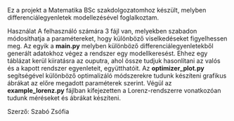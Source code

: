 Ez a projekt a Matematika BSc szakdolgozatomhoz készült, melyben differenciálegyenletek modellezésével foglalkoztam. 

Használat
A felhasználó számára 3 fájl van, melyekben szabadon módosíthatja a paramétereket, hogy különböző viselkedéseket figyelhessen meg. 
Az egyik a **main.py** melyben különböző differenciálegyenletekből generált adatokhoz végez a rendszer egy modellkeresést. Ehhez egy 
táblázat kerül kiiratásra az ouputra, ahol össze tudjuk hasonlítani az valós és a kapott rendszer egyenleteit, együtthatóit.
Az **optimizer_plot.py** segítségével különböző optimalizáló módszerekre tudunk készíteni grafikus ábrákat az előre megadott paraméterek
szerint.
Végül az **example_lorenz.py** fájlban kifejezetten a Lorenz-rendszerre vonatkozóan tudunk méréseket és ábrákat készíteni.

Szerző: Szabó Zsófia
